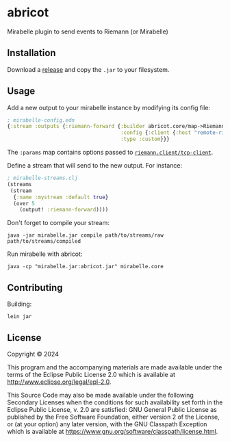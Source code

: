# abricot

Mirabelle plugin to send events to Riemann (or Mirabelle)

## Installation

Download a [release](https://github.com/faxm0dem/abricot/releases) and copy the `.jar` to your filesystem.

## Usage

Add a new output to your mirabelle instance by modifying its config file:

```clojure
; mirabelle-config.edn
{:stream :outputs {:riemann-forward {:builder abricot.core/map->RiemannForward
                                     :config {:client {:host "remote-riemann" :port 5555 :auto-connect true}}
                                     :type :custom}}}
```

The `:params` map contains options passed to [`riemann.client/tcp-client`](https://github.com/riemann/riemann-clojure-client/blob/main/src/riemann/client.clj#L120).

Define a stream that will send to the new output. For instance:

```clojure
; mirabelle-streams.clj
(streams
 (stream
  {:name :mystream :default true}
  (over 5
    (output! :riemann-forward))))
```

Don't forget to compile your stream:

```
java -jar mirabelle.jar compile path/to/streams/raw path/to/streams/compiled
```

Run mirabelle with abricot:

```
java -cp "mirabelle.jar:abricot.jar" mirabelle.core
```

## Contributing

Building:

```
lein jar
```

## License

Copyright © 2024

This program and the accompanying materials are made available under the
terms of the Eclipse Public License 2.0 which is available at
http://www.eclipse.org/legal/epl-2.0.

This Source Code may also be made available under the following Secondary
Licenses when the conditions for such availability set forth in the Eclipse
Public License, v. 2.0 are satisfied: GNU General Public License as published by
the Free Software Foundation, either version 2 of the License, or (at your
option) any later version, with the GNU Classpath Exception which is available
at https://www.gnu.org/software/classpath/license.html.

